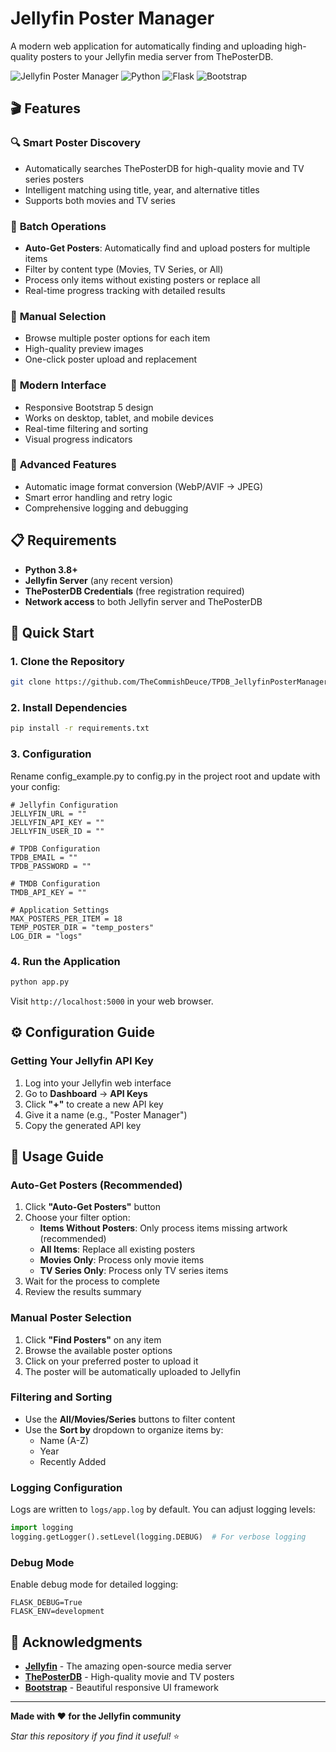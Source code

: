 # Jellyfin Poster Manager

A modern web application for automatically finding and uploading high-quality posters to your Jellyfin media server from ThePosterDB.

![Jellyfin Poster Manager](https://img.shields.io/badge/Jellyfin-Poster%20Manager-blue?style=for-the-badge&logo=jellyfin)
![Python](https://img.shields.io/badge/Python-3.8+-green?style=for-the-badge&logo=python)
![Flask](https://img.shields.io/badge/Flask-2.0+-red?style=for-the-badge&logo=flask)
![Bootstrap](https://img.shields.io/badge/Bootstrap-5.3-purple?style=for-the-badge&logo=bootstrap)

## 🎬 Features

### 🔍 **Smart Poster Discovery**
- Automatically searches ThePosterDB for high-quality movie and TV series posters
- Intelligent matching using title, year, and alternative titles
- Supports both movies and TV series

### 🚀 **Batch Operations**
- **Auto-Get Posters**: Automatically find and upload posters for multiple items
- Filter by content type (Movies, TV Series, or All)
- Process only items without existing posters or replace all
- Real-time progress tracking with detailed results

### 🎨 **Manual Selection**
- Browse multiple poster options for each item
- High-quality preview images
- One-click poster upload and replacement

### 📱 **Modern Interface**
- Responsive Bootstrap 5 design
- Works on desktop, tablet, and mobile devices
- Real-time filtering and sorting
- Visual progress indicators

### 🔧 **Advanced Features**
- Automatic image format conversion (WebP/AVIF → JPEG)
- Smart error handling and retry logic
- Comprehensive logging and debugging

## 📋 Requirements

- **Python 3.8+**
- **Jellyfin Server** (any recent version)
- **ThePosterDB Credentials** (free registration required)
- **Network access** to both Jellyfin server and ThePosterDB

## 🚀 Quick Start

### 1. Clone the Repository
```bash
git clone https://github.com/TheCommishDeuce/TPDB_JellyfinPosterManager
```
### 2. Install Dependencies
```bash
pip install -r requirements.txt
```

### 3. Configuration
Rename config_example.py to config.py in the project root and update with your config:

```env
# Jellyfin Configuration
JELLYFIN_URL = ""
JELLYFIN_API_KEY = ""
JELLYFIN_USER_ID = ""

# TPDB Configuration
TPDB_EMAIL = ""
TPDB_PASSWORD = ""

# TMDB Configuration
TMDB_API_KEY = ""

# Application Settings
MAX_POSTERS_PER_ITEM = 18
TEMP_POSTER_DIR = "temp_posters"
LOG_DIR = "logs"
```

### 4. Run the Application
```bash
python app.py
```

Visit `http://localhost:5000` in your web browser.

## ⚙️ Configuration Guide

### Getting Your Jellyfin API Key

1. Log into your Jellyfin web interface
2. Go to **Dashboard** → **API Keys**
3. Click **"+"** to create a new API key
4. Give it a name (e.g., "Poster Manager")
5. Copy the generated API key

## 🎯 Usage Guide

### Auto-Get Posters (Recommended)

1. Click **"Auto-Get Posters"** button
2. Choose your filter option:
   - **Items Without Posters**: Only process items missing artwork (recommended)
   - **All Items**: Replace all existing posters
   - **Movies Only**: Process only movie items
   - **TV Series Only**: Process only TV series items
3. Wait for the process to complete
4. Review the results summary

### Manual Poster Selection

1. Click **"Find Posters"** on any item
2. Browse the available poster options
3. Click on your preferred poster to upload it
4. The poster will be automatically uploaded to Jellyfin

### Filtering and Sorting

- Use the **All/Movies/Series** buttons to filter content
- Use the **Sort by** dropdown to organize items by:
  - Name (A-Z)
  - Year
  - Recently Added

### Logging Configuration

Logs are written to `logs/app.log` by default. You can adjust logging levels:

```python
import logging
logging.getLogger().setLevel(logging.DEBUG)  # For verbose logging
```


### Debug Mode

Enable debug mode for detailed logging:

```env
FLASK_DEBUG=True
FLASK_ENV=development
```

## 🙏 Acknowledgments

- **[Jellyfin](https://jellyfin.org/)** - The amazing open-source media server
- **[ThePosterDB](https://theposterdb.com/)** - High-quality movie and TV posters
- **[Bootstrap](https://getbootstrap.com/)** - Beautiful responsive UI framework

---

**Made with ❤️ for the Jellyfin community**

*Star this repository if you find it useful!* ⭐
